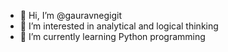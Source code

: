 - 👋 Hi, I’m @gauravnegigit
- 👀 I’m interested in analytical and logical thinking
- 🌱 I’m currently learning Python programming 

<!---
gauravnegigit/gauravnegigit is a ✨ special ✨ repository because its `README.md` (this file) appears on your GitHub profile.
You can click the Preview link to take a look at your changes.
--->
